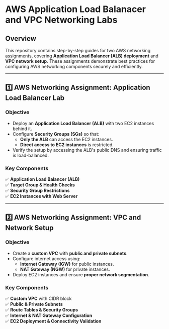 # AWS Application Load Balanacer and VPC Networking Labs

## Overview
This repository contains step-by-step guides for two AWS networking assignments, covering **Application Load Balancer (ALB) deployment** and **VPC network setup**. These assignments demonstrate best practices for configuring AWS networking components securely and efficiently.

---

## **1️⃣ AWS Networking Assignment: Application Load Balancer Lab**
### **Objective**
- Deploy an **Application Load Balancer (ALB)** with two EC2 instances behind it.
- Configure **Security Groups (SGs)** so that:
  - **Only the ALB** can access the EC2 instances.
  - **Direct access to EC2 instances** is restricted.
- Verify the setup by accessing the ALB's public DNS and ensuring traffic is load-balanced.

### **Key Components**
✅ **Application Load Balancer (ALB)**  
✅ **Target Group & Health Checks**  
✅ **Security Group Restrictions**  
✅ **EC2 Instances with Web Server**  

---

## **2️⃣ AWS Networking Assignment: VPC and Network Setup**
### **Objective**
- Create a **custom VPC** with **public and private subnets**.
- Configure internet access using:
  - **Internet Gateway (IGW)** for public instances.
  - **NAT Gateway (NGW)** for private instances.
- Deploy EC2 instances and ensure **proper network segmentation**.

### **Key Components**
✅ **Custom VPC** with CIDR block  
✅ **Public & Private Subnets**  
✅ **Route Tables & Security Groups**  
✅ **Internet & NAT Gateway Configuration**  
✅ **EC2 Deployment & Connectivity Validation**  



